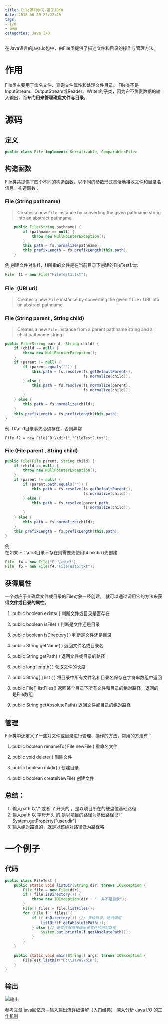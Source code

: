 ```yaml
---
title: File源码学习-基于JDK8
date: 2018-06-20 22:22:25
tags: 
- I/O
- 源码
categories: Java I/O
---
```

在Java语言的java.io包中，由File类提供了描述文件和目录的操作与管理方法。 

<!-- more -->

#  作用
File类主要用于命名文件、查询文件属性和处理文件目录。
File类不是InputStream、OutputStream或Reader、Writer的子类，因为它不负责数据的输入输出，而**专门用来管理磁盘文件与目录**。

# 源码

## 定义

```java
public class File implements Serializable, Comparable<File>
```

## 构造函数

File类共提供了四个不同的构造函数，以不同的参数形式灵活地接收文件和目录名信息。构造函数：

### File (String pathname)

> Creates a new <code>File</code> instance by converting the given pathname string into an abstract pathname.  

```java
    public File(String pathname) {
        if (pathname == null) {
            throw new NullPointerException();
        }
        this.path = fs.normalize(pathname);
        this.prefixLength = fs.prefixLength(this.path);
    }
```

 例:创建文件对象f1，f1所指的文件是在当前目录下创建的FileTest1.txt

```java
File  f1 = new File("FileTest1.txt"); 
```

### File（URI uri）
> Creates a new <tt>File</tt> instance by converting the given <tt>file:</tt> URI into an abstract pathname.

### File (String parent , String child)
>  Creates a new <code>File</code> instance from a parent pathname string and a child pathname string.

```java
public File(String parent, String child) {
    if (child == null) {
        throw new NullPointerException();
    }
    if (parent != null) {
        if (parent.equals("")) {
            this.path = fs.resolve(fs.getDefaultParent(),
                                   fs.normalize(child));
        } else {
            this.path = fs.resolve(fs.normalize(parent),
                                   fs.normalize(child));
        }
    } else {
        this.path = fs.normalize(child);
    }
    this.prefixLength = fs.prefixLength(this.path);
}
```

 例: D:\\dir1目录事先必须存在，否则异常

```
File f2 = new File(“D:\\dir1","FileTest2.txt");
```

### File (File parent , String child)

```java
public File(File parent, String child) {
    if (child == null) {
        throw new NullPointerException();
    }
    if (parent != null) {
        if (parent.path.equals("")) {
            this.path = fs.resolve(fs.getDefaultParent(),
                                   fs.normalize(child));
        } else {
            this.path = fs.resolve(parent.path,
                                   fs.normalize(child));
        }
    } else {
        this.path = fs.normalize(child);
    }
    this.prefixLength = fs.prefixLength(this.path);
}
```

 例:   
在如果 E：\\dir3目录不存在则需要先使用f4.mkdir()先创建

```java
File  f4 = new File("E：\\dir3");
File  f5 = new File(f4,"FileTest5.txt"); 
```

## 获得属性
一个对应于某磁盘文件或目录的File对象一经创建， 就可以通过调用它的方法来获得**文件或目录的属性**。
1. public boolean exists( ) 
判断文件或目录是否存在

1. public boolean isFile( ) 
判断是文件还是目录 

2. public boolean isDirectory( ) 
判断是文件还是目录

3. public String getName( ) 
返回文件名或目录名

4. public String getPath( ) 
返回文件或目录的路径

5. public long length( ) 
获取文件的长度 

6. public String[ ] list ( ) 
将目录中所有文件名和目录名保存在字符串数组中返回

7. public File[] listFiles() 
返回某个目录下所有文件和目录的绝对路径，返回的是File数组

9. public String getAbsolutePath() 
返回文件或目录的绝对路径

## 管理
   File类中还定义了一些对文件或目录进行管理、操作的方法，常用的方法有：
1. public boolean renameTo( File newFile )
  重命名文件

2. public void delete( )
  删除文件

3. public boolean mkdir( )
创建目录

4. public boolean createNewFile(
创建文件

## 总结：
1. 输入path 以'/' 或者 ’\\‘ 开头的 ，是以项目所在的硬盘位基础路径
2. 输入path 以 字母开头 的,是以项目的路径为基础路径 即： System.getProperty("user.dir")
3. 输入绝对路径的，就是以该绝对路径做为路径咯

# 一个例子

## 代码

```java
public class FileTest {
	public static void listDir(String dir) throws IOException {
		File file = new File(dir);
		if (!file.isDirectory()) {
			throw new IOException(dir + "  并不是目录");
		}
		File[] files = file.listFiles();
		for (File f : files) {
			if (f.isDirectory()) {// 多级目录，递归调用
				listDir(f.getAbsolutePath());
			} else {// 是文件就直接输出该文件的绝对路径
				System.out.println(f.getAbsolutePath());
			}
		}
	}
	
    public static void main(String[] args) throws IOException {
        FileTest.listDir("D:\\Java\\bin");
    }
}
```

## 输出

![输出](http://upload-images.jianshu.io/upload_images/11861611-746cc8cb6d595d47.jpg?imageMogr2/auto-orient/strip%7CimageView2/2/w/1240)

参考文章
[java回忆录—输入输出流详细讲解（入门经典）](https://blog.csdn.net/qq_22063697/article/details/52137369)
[深入分析 Java I/O 的工作机制](https://www.ibm.com/developerworks/cn/java/j-lo-javaio/index.html)






